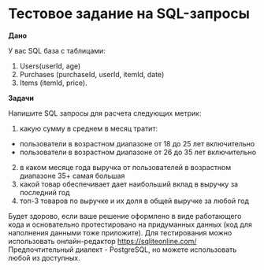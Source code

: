 # Тестовое задание на SQL-запросы

<b>Дано</b>

У вас SQL база с таблицами:
1) Users(userId, age)
2) Purchases (purchaseId, userId, itemId, date)
3) Items (itemId, price).

<b>Задачи</b>

Напишите SQL запросы для расчета следующих метрик:

1. какую сумму в среднем в месяц тратит:
- пользователи в возрастном диапазоне от 18 до 25 лет включительно
- пользователи в возрастном диапазоне от 26 до 35 лет включительно

2. в каком месяце года выручка от пользователей в возрастном диапазоне 35+ самая большая
3. какой товар обеспечивает дает наибольший вклад в выручку за последний год
4. топ-3 товаров по выручке и их доля в общей выручке за любой год

Будет здорово, если ваше решение оформлено в виде работающего кода и основательно протестировано на придуманных данных (код для наполнения данными тоже приложите).
Для тестирования можно использовать онлайн-редактор https://sqliteonline.com/
Предпочтительный диалект - PostgreSQL, но можете использовать любой из доступных.


